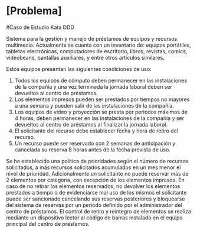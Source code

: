# [Problema]

#Caso de Estudio Kata DDD

Sistema para la gestión y manejo de préstamos de equipos y recursos multimedia.
Actualmente se cuenta con un inventario de: equipos portátiles, tabletas
electrónicas, computadores de escritorio, libros, revistas, comics, videobeans,
pantallas auxiliares, y entre otros artículos similares.

Estos equipos presentan las siguientes condiciones de uso:
1. Todos los equipos de cómputo deben permanecer en las instalaciones de la
   compañía y una vez terminada la jornada laboral deben ser devueltos al
   centro de préstamos.
2. Los elementos impresos pueden ser prestados por tiempos no mayores a una
   semana y pueden salir de las instalaciones de la compañía.
3. Los equipos de video y proyección se presta por periodos máximos de 4
   horas, deben permanecer en las instalaciones de la compañía y ser devueltos
   al centro de préstamos al finalizar la jornada laboral.
4. El solicitante del recurso debe establecer fecha y hora de retiro del recurso.
5. Un recurso puede ser reservado con 2 semanas de anticipación y cancelada
   su reserva 8 horas antes de la fecha prevista de uso.

Se ha establecido una política de prioridades según el número de recursos
solicitados, a más recursos solicitados acumulados en un mes menor el nivel de
prioridad. Adicionalmente un solicitante no puede reservar más de 2 elementos por
categoría, con excepción de los elementos impresos.
En caso de no retirar los elementos reservados, no devolver los elementos
prestados a tiempo o de evidenciarse mal uso de los mismos el solicitante puede ser
sancionado cancelando sus reservas posteriores y bloquearse del sistema de
reservas por un periodo definido por el administrador del centro de préstamos.
El control de retiro y reintegro de elementos se realiza mediante un dispositivo lector
al código de barras instalado en el equipo principal del centro de préstamos.

